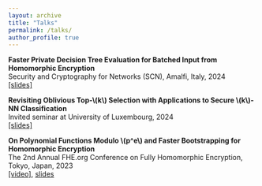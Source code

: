 ```yaml
---
layout: archive
title: "Talks"
permalink: /talks/
author_profile: true
---
```

**Faster Private Decision Tree Evaluation for Batched Input from Homomorphic Encryption**  
Security and Cryptography for Networks (SCN), Amalfi, Italy, 2024  
[[slides]](/files/SCN_PDTE.pdf)

**Revisiting Oblivious Top-\\(k\\) Selection with Applications to Secure \\(k\\)-NN Classification**  
Invited seminar at University of Luxembourg, 2024  
[[slides]](/files/slides_knn.pdf)

**On Polynomial Functions Modulo \\(p^e\\) and Faster Bootstrapping for Homomorphic Encryption**  
The 2nd Annual FHE.org Conference on Fully Homomorphic Encryption, Tokyo, Japan, 2023  
[[video]](https://www.youtube.com/watch?v=HPx_6_d4WDQ&list=PLnbmMskCVh1ei6AkXHDTAefkGZaBmtUQO&index=2),  [slides](https://cosicdatabase.esat.kuleuven.be/backend/publications/files/talk/583)